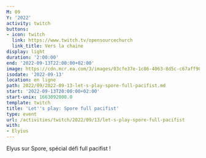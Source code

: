 ```yaml
---
M: 09
Y: '2022'
activity: twitch
buttons:
- icon: twitch
  link: https://www.twitch.tv/opensourcechurch
  link_title: Vers la chaine
display: light
duration: '2:00:00'
end: '2022-09-13T22:00:00+02:00'
image: https://cdn.mcr.ea.com/3/images/03cfe37e-1c86-4063-8d5c-c67aff90a293/1587735143-0x0-0-0.jpg
isodate: '2022-09-13'
location: en ligne
path: 2022/09/2022-09-13-let-s-play-spore-full-pacifist.md
start: '2022-09-13T20:00:00+02:00'
start-unix: 1663092000.0
template: twitch
title: 'Let''s play: Spore full pacifist'
type: event
url: /activities/twitch/2022/09/13/let-s-play-spore-full-pacifist
with:
- Elyius
---
```

Elyus sur Spore, spécial défi full pacifist !